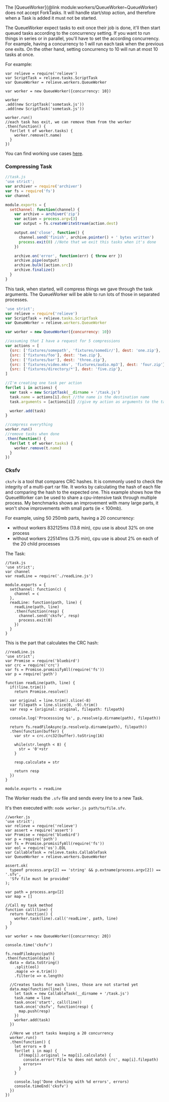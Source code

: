The [QueueWorker]{@link module:workers/QueueWorker~QueueWorker} does not accept ForkTasks. It will handle start/stop action, and therefore when a Task is added it must not be started.

The QueueWorker expect tasks to exit once their job is done, it'll then start queued tasks according to the concurrency setting. 
If you want to run things in series or in parallel, you'll have to set the according concurrency. For example, having a concurrency to 1 will run each task when the previous one exits. On the other hand, setting concurrency to 10 will run at most 10 tasks at once. 

For example:

```
var relieve = require('relieve')
var ScriptTask = relieve.tasks.ScriptTask
var QueueWorker = relieve.workers.QueueWorker

var worker = new QueueWorker({concurrency: 10})

worker
.add(new ScriptTask('sometask.js'))
.add(new ScriptTask('sometask.js'))

worker.run()
//each task has exit, we can remove them from the worker
.then(function() {
  for(let t of worker.tasks) {
    worker.remove(t.name) 
  }
})
```

You can find working use cases [here](./usecases).

### Compressing Task

```javascript
//task.js
'use strict';
var archiver = require('archiver')
var fs = require('fs')
var channel

module.exports = {
  setChannel: function(channel) {
    var archive = archiver('zip')
    var action = process.argv[3]
    var output = fs.createWriteStream(action.dest)

    output.on('close', function() {
      channel.send('finish', archive.pointer() + ' bytes written') 
      process.exit(0) //Note that we exit this tasks when it's done
    })

    archive.on('error', function(err) { throw err })
    archive.pipe(output)
    archive.bulk([action.src])
    archive.finalize()
  }
}
```

This task, when started, will compress things we gave through the task arguments. The QueueWorker will be able to run lots of those in separated processes.

```javascript
'use strict';
var relieve = require('relieve')
var ScriptTask = relieve.tasks.ScriptTask
var QueueWorker = relieve.workers.QueueWorker

var worker = new QueueWorker({concurrency: 10})

//assuming that I have a request for 5 compressions
var actions = [
  {src: ['fixtures/somepath', 'fixtures/somedir/'], dest: 'one.zip'},
  {src: ['fixtures/foo'], dest: 'two.zip'},
  {src: ['fixtures/bar'], dest: 'three.zip'},
  {src: ['fixtures/video.mkv', 'fixtures/audio.mp3'], dest: 'four.zip'},
  {src: ['fixtures/directory/*'], dest: 'five.zip'},
]

//I'm creating one task per action
for(let i in actions) {
  var task = new ScriptTask(__dirname + '/task.js')
  task.name = actions[i].dest //the name is the destination name
  task.arguments = [actions[i]] //give my action as arguments to the task

  worker.add(task)
}

//compress everything
worker.run()
//remove tasks when done
.then(function() {
  for(let t of worker.tasks) {
    worker.remove(t.name) 
  }
})

```

### Cksfv

`cksfv` is a tool that compares CRC hashes. It is commonly used to check the integrity of a multi-part rar file. It works by calculating the hash of each file and comparing the hash to the expected one. 
This example shows how the QueueWorker can be used to share a cpu-intensive task through multiple process. My benchmarks shows an improvement with many large parts, it won't show improvements with small parts (ie < 100mb).

For example, using 50 250mb parts, having a 20 concurrency:

- without workers 832125ms (13.8 min), cpu use is about 32% on one process
- without workers 225141ms (3.75 min), cpu use is about 2% on each of the 20 child processes

The Task: 

```
//task.js
'use strict';
var channel
var readLine = require('./readLine.js')

module.exports = {
  setChannel: function(c) {
    channel = c 
  },
  readLine: function(path, line) {
    readLine(path, line)
    .then(function(resp) {
      channel.send('cksfv', resp) 
      process.exit(0)
    })
  }
}
```

This is the part that calculates the CRC hash:

```
//readLine.js
'use strict';
var Promise = require('bluebird')
var crc = require('crc')
var fs = Promise.promisifyAll(require('fs'))
var p = require('path')

function readLine(path, line) {
  if(!line.trim())
    return Promise.resolve()

  var original = line.trim().slice(-8)
  var filepath = line.slice(0, -9).trim()
  var resp = {original: original, filepath: filepath}

  console.log('Processsing %s', p.resolve(p.dirname(path), filepath))

  return fs.readFileAsync(p.resolve(p.dirname(path), filepath))
  .then(function(buffer) {
    var str = crc.crc32(buffer).toString(16)

    while(str.length < 8) {
      str = '0'+str 
    }
  
    resp.calculate = str

    return resp
  })
}

module.exports = readLine
```

The Worker reads the `.sfv` file and sends every line to a new Task.

It's then executed with: `node worker.js path/to/file.sfv`.

```
//worker.js
'use strict';
var relieve = require('relieve')
var assert = require('assert')
var Promise = require('bluebird')
var p = require('path')
var fs = Promise.promisifyAll(require('fs'))
var eol = require('os').EOL
var CallableTask = relieve.tasks.CallableTask
var QueueWorker = relieve.workers.QueueWorker

assert.ok(
  typeof process.argv[2] == 'string' && p.extname(process.argv[2]) == '.sfv',
  'Sfv file must be provided'
);

var path = process.argv[2]
var map = []

//Call my task method
function call(line) {
  return function() {
    worker.task(line).call('readLine', path, line)
  }
}

var worker = new QueueWorker({concurrency: 20})

console.time('cksfv')

fs.readFileAsync(path)
.then(function(data) {
  data = data.toString()
    .split(eol)
    .map(e => e.trim())
    .filter(e => e.length)

  //Creates tasks for each lines, those are not started yet
  data.map(function(line) {
    let task = new CallableTask(__dirname + '/task.js')
    task.name = line
    task.once('start', call(line))
    task.once('cksfv', function(resp) {
      map.push(resp)
    })
    worker.add(task) 
  })

  //Here we start tasks keeping a 20 concurrency
  worker.run()
  .then(function() {
    let errors = 0
    for(let i in map) {
      if(map[i].original != map[i].calculate) {
        console.error('File %s does not match crc', map[i].filepath) 
        errors++
      }
    }

    console.log('Done checking with %d errors', errors)
    console.timeEnd('cksfv')
  })
})
```
